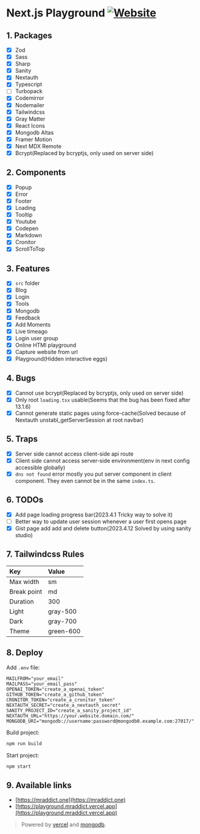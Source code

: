 # Next.js Playground [![Website](https://cronitor.io/badges/lpgpAc/production/psXmQTVKv7rYLXnKsHcevoF8H6c.svg)](https://playground.cronitorstatus.com/)

## 1. Packages

- [x] Zod
- [x] Sass
- [x] Sharp
- [x] Sanity
- [x] Nextauth
- [x] Typescript
- [ ] Turbopack
- [x] Codemirror
- [x] Nodemailer
- [x] Tailwindcss
- [x] Gray Matter
- [x] React Icons
- [x] Mongodb Altas
- [x] Framer Motion
- [x] Next MDX Remote
- [x] Bcrypt(Replaced by bcryptjs, only used on server side)

## 2. Components

- [x] Popup
- [x] Error
- [x] Footer
- [x] Loading
- [x] Tooltip
- [x] Youtube
- [x] Codepen
- [x] Markdown
- [x] Cronitor
- [x] ScrollToTop

## 3. Features

- [x] `src` folder
- [x] Blog
- [x] Login
- [x] Tools
- [x] Mongodb
- [x] Feedback
- [x] Add Moments
- [x] Live timeago
- [x] Login user group
- [x] Online HTMl playground
- [x] Capture website from url
- [x] Playground(Hidden interactive eggs)

## 4. Bugs

- [x] Cannot use bcrypt(Replaced by bcryptjs, only used on server side)
- [x] Only root `loading.tsx` usable(Seems that the bug has been fixed after 13.1.6)
- [x] Cannot generate static pages using force-cache(Solved because of Nextauth unstabl_getServerSession at root navbar)

## 5. Traps

- [x] Server side cannot access client-side api route
- [x] Client side cannot access server-side environment(env in next config accessible globally)
- [x] `dns not found` error mostly you put server component in client component. They even cannot be in the same `index.ts`.

## 6. TODOs

- [x] Add page loading progress bar(2023.4.1 Tricky way to solve it)
- [ ] Better way to update user session whenever a user first opens page
- [x] Gist page add add and delete button(2023.4.12 Solved by using sanity studio)

## 7. Tailwindcss Rules

| Key         | Value     |
| :---------- | :-------- |
| Max width   | sm        |
| Break point | md        |
| Duration    | 300       |
| Light       | gray-500  |
| Dark        | gray-700  |
| Theme       | green-600 |

## 8. Deploy

Add `.env` file:

```env
MAILFROM="your_email"
MAILPASS="your_email_pass"
OPENAI_TOKEN="create_a_openai_token"
GITHUB_TOKEN="create_a_github_token"
CRONITOR_TOKEN="create_a_cronitor_token"
NEXTAUTH_SECRET="create_a_nextauth_secret"
SANITY_PROJECT_ID="create_a_sanity_project_id"
NEXTAUTH_URL="https://your.website.domain.com/"
MONGODB_URI="mongodb://username:password@mongodb0.example.com:27017/"
```

Build project:

```bash
npm run build
```

Start project:

```bash
npm start
```

## 9. Available links

- [https://mraddict.one](https://mraddict.one)
- [https://playground.mraddict.vercel.app](https://playground.mraddict.vercel.app)

> Powered by [vercel](https://vercel.com) and [mongodb](https://www.mongodb.com/atlas/database).
